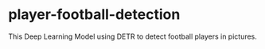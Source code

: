 # player-football-detection
This Deep Learning Model using DETR to detect football players in pictures.
